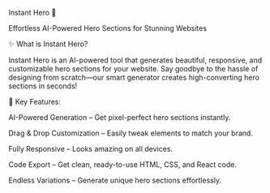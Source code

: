 Instant Hero 🚀

Effortless AI-Powered Hero Sections for Stunning Websites

✨ What is Instant Hero?

Instant Hero is an AI-powered tool that generates beautiful, responsive, and customizable hero sections for your website. Say goodbye to the hassle of designing from scratch—our smart generator creates high-converting hero sections in seconds!

🎯 Key Features:

AI-Powered Generation – Get pixel-perfect hero sections instantly.

Drag & Drop Customization – Easily tweak elements to match your brand.

Fully Responsive – Looks amazing on all devices.

Code Export – Get clean, ready-to-use HTML, CSS, and React code.

Endless Variations – Generate unique hero sections effortlessly.
